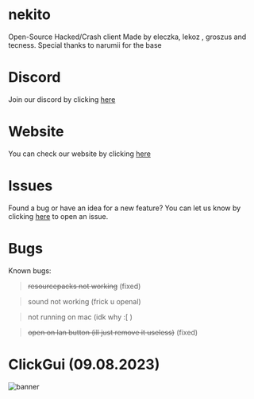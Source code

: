 # nekito
Open-Source Hacked/Crash client Made by eleczka, lekoz , groszus and tecness.
Special thanks to narumii for the base





# Discord
Join our discord by clicking [here](https://discord.gg/34BZs4ZPB6)


# Website
You can check our website by clicking [here](https://astal.store)





# Issues
Found a bug or have an idea for a new feature? You can let us know by clicking [here](https://github.com/intexpression/nekito/issues) to open an issue.


# Bugs
Known bugs:

> ~~resourcepacks not working~~ (fixed)


> sound not working (frick u openal)


> not running on mac (idk why :[ )


> ~~open on lan button (ill just remove it useless)~~ (fixed)


# ClickGui (09.08.2023)


<img src="https://raw.githubusercontent.com/intexpression/intexpression/master/java_wasv1Ncy1z.jpg" alt="banner">






